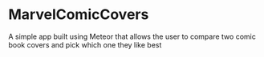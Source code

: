 MarvelComicCovers
=================

A simple app built using Meteor that allows the user to compare two comic book covers and pick which one they like best
